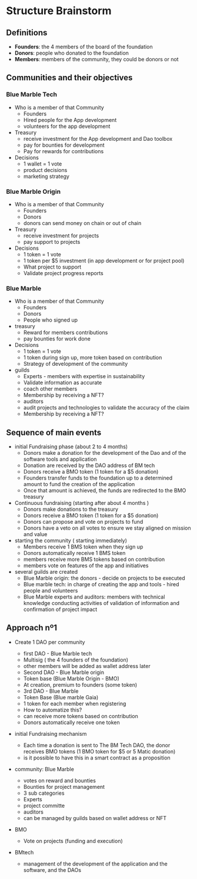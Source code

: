 # Structure Brainstorm
## Definitions
- **Founders**: the 4 members of the board of the foundation
- **Donors**: people who donated to the foundation
- **Members**: members of the community, they could be donors or not

## Communities and their objectives

### Blue Marble Tech
- Who is a member of that Community
  - Founders
  - Hired people for the App development
  - volunteers for the app development
- Treasury
  - receive investment for the App development and Dao toolbox
  - pay for bounties for development
  - Pay for rewards for contributions
- Decisions
  - 1 wallet = 1 vote
  - product decisions
  - marketing strategy

### Blue Marble Origin
- Who is a member of that Community
  - Founders
  - Donors
   - donors can send money on chain or out of chain
- Treasury
  - receive investment for projects 
  - pay support to projects
- Decisions 
  - 1 token = 1 vote
  - 1 token per $5 investment (in app development or for project pool)
  - What project to support
  - Validate project progress reports

### Blue Marble
- Who is a member of that Community
  - Founders
  - Donors
  - People who signed up
- treasury
  - Reward for members contributions
  - pay bounties for work done 
- Decisions
  - 1 token = 1 vote
  - 1 token during sign up, more token based on contribution
  - Strategy of development of the community
- guilds
  - Experts - members with expertise in sustainability 
   - Validate information as accurate 
   - coach other members 
   - Membership by receiving a NFT?
  - auditors 
   - audit projects and technologies to validate the accuracy of the claim 
   - Membership by receiving a NFT?


## Sequence of main events 

* initial Fundraising phase (about 2 to 4 months)
  * Donors make a donation for the development of the Dao and of the software tools and application
  * Donation are received by the DAO address of BM tech
  * Donors receive a BMO token (1 token for a $5 donation)
  * Founders transfer funds to the foundation up to a determined amount to fund the creation of the application 
  * Once that amount is achieved, the funds are redirected to the BMO treasury
* Continuous fundraising (starting after about 4 months )
  * Donors make donations to the treasury
  * Donors receive a BMO token (1 token for a $5 donation)
  * Donors can propose and vote on projects to fund
  * Donors have a veto on all votes to ensure we stay aligned on mission and value
* starting the community ( starting immediately)
  * Members receive 1 BMS token when they sign up
  * Donors automatically receive 1 BMS token
  * members receive more BMS tokens based on contribution
  * members vote on features of the app and initiatives
* several guilds are created 
  * Blue Marble origin: the donors - decide on projects to be executed
  * Blue marble tech: in charge of creating the app and tools - hired people and volunteers
  * Blue Marble experts and auditors: members with technical knowledge conducting activities of validation of information and confirmation of project impact


## Approach nº1
- Create 1 DAO per community
  - first DAO - Blue Marble tech
   - Multisig ( the 4  founders of the foundation)
   - other members will be added as wallet address later
  - Second DAO - Blue Marble origin
   - Token base (Blue Marble Origin - BMO)
   - At creation, premium to founders (some token)
  - 3rd DAO - Blue Marble
   - Token Base (Blue marble Gaia)
   - 1 token for each member when registering 
    - How to automatize this?
   - can receive more tokens based on contribution
   - Donors automatically receive one token 

- initial Fundraising mechanism
  - Each time a donation is sent to The BM Tech DAO, the donor receives BMO tokens (1 BMO token for $5 or 5 Matic  donation)
   - is it possible to have this in a smart contract as a proposition
- community: Blue Marble 
  - votes on reward and bounties
  - Bounties for project management
  - 3 sub categories
   - Experts 
   - project committe
   - auditors
   - can be managed by guilds based on wallet address or NFT 
- BMO
  - Vote on projects (funding and execution)
- BMtech
  - management of the development of the application and the software, and the DAOs 

